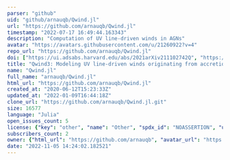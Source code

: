 ```yaml
---
parser: "github"
uid: "github/arnauqb/Qwind.jl"
url: "https://github.com/arnauqb/Qwind.jl"
timestamp: "2022-07-17 16:49:44.163343"
description: "Computation of UV line-driven winds in AGNs"
avatar: "https://avatars.githubusercontent.com/u/21260922?v=4"
repo_url: "https://github.com/arnauqb/Qwind.jl"
doi: ["https://ui.adsabs.harvard.edu/abs/2021arXiv211102742Q", "https://ui.adsabs.harvard.edu/abs/2021ascl.soft12014Q/abstract"]
title: "Qwind3: Modeling UV line-driven winds originating from accretion discs"
name: "Qwind.jl"
full_name: "arnauqb/Qwind.jl"
html_url: "https://github.com/arnauqb/Qwind.jl"
created_at: "2020-06-12T15:23:33Z"
updated_at: "2022-01-09T16:44:18Z"
clone_url: "https://github.com/arnauqb/Qwind.jl.git"
size: 16577
language: "Julia"
open_issues_count: 5
license: {"key": "other", "name": "Other", "spdx_id": "NOASSERTION", "url": null, "node_id": "MDc6TGljZW5zZTA="}
subscribers_count: 2
owner: {"html_url": "https://github.com/arnauqb", "avatar_url": "https://avatars.githubusercontent.com/u/21260922?v=4", "login": "arnauqb", "type": "User"}
date: "2022-11-05 14:24:02.182521"
---
```

